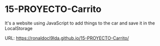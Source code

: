 # 15-PROYECTO-Carrito

It's a website using JavaScript to add things to the car and save it in the LocalStorage

URL: https://ronaldocl9lda.github.io/15-PROYECTO-Carrito/
